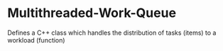 # Multithreaded-Work-Queue
Defines a C++ class which handles the distribution of tasks (items) to a workload (function)
